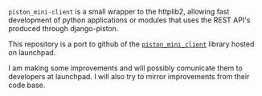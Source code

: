 `piston_mini-client` is a small wrapper to the httplib2, allowing fast development
of python applications or modules that uses the REST API's produced through django-piston.

This repository is a port to github of the 
[`piston_mini_client`](https://launchpad.net/piston-mini-client) library hosted on launchpad.

I am making some improvements and will possibly comunicate them to developers at launchpad.
I will also try to mirror improvements from their code base.

